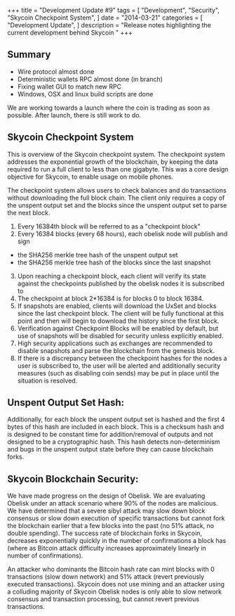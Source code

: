 +++
title = "Development Update #9"
tags = [
    "Development",
    "Security",
    "Skycoin Checkpoint System",
]
date = "2014-03-21"
categories = [
    "Development Update",
]
description = "Release notes highlighting the current development behind Skycoin  "
+++

## Summary

- Wire protocol almost done
- Deterministic wallets RPC almost done (in branch)
- Fixing wallet GUI to match new RPC
- Windows, OSX and linux build scripts are done

We are working towards a launch where the coin is trading as soon as possible. After launch, there is still work to do.

## Skycoin Checkpoint System

This is overview of the Skycoin checkpoint system. The checkpoint system addresses the exponential growth of the blockchain, by keeping the data required to run a full client to less than one gigabyte. This was a core design objective for Skycoin, to enable usage on mobile phones.

The checkpoint system allows users to check balances and do transactions without downloading the full block chain. The client only requires a copy of the unspent output set and the blocks since the unspent output set to parse the next block.

1. Every 16384th block will be referred to as a "checkpoint block"
2. Every 16384 blocks (every 68 hours), each obelisk node will publish and sign
- the SHA256 merkle tree hash of the unspent output set
- the SHA256 merkle tree hash of the blocks since the last snapshot
3. Upon reaching a checkpoint block, each client will verify its state against the checkpoints published by the obelisk nodes it is subscribed to
4. The checkpoint at block 2*16384 is for blocks 0 to block 16384.
5. If snapshots are enabled, clients will download the UxSet and blocks since the last checkpoint block. The client will be fully functional at this point and then will begin to download the history since the first block.
6. Verification against Checkpoint Blocks will be enabled by default, but use of snapshots will be disabled for security unless explicitly enabled.
7. High security applications such as exchanges are recommended to disable snapshots and parse the blockchain from the genesis block.
8. If there is a discrepancy between the checkpoint hashes for the nodes a user is subscribed to, the user will be alerted and additionally security measures (such as disabling coin sends) may be put in place until the situation is resolved.

## Unspent Output Set Hash:
Additionally, for each block the unspent output set is hashed and the first 4 bytes of this hash are included in each block. This is a checksum hash and is designed to be constant time for addition/removal of outputs and not designed to be a cryptographic hash. This hash detects non-determinism and bugs in the unspent output state before they can cause blockchain forks.

## Skycoin Blockchain Security:

We have made progress on the design of Obelisk. We are evaluating Obelisk under an attack scenario where 90% of the nodes are malicious. We have determined that a severe sibyl attack may slow down block consensus or slow down execution of specific transactions but cannot fork the blockchain earlier that a few blocks into the past (no 51% attack, no double spending). The success rate of blockchain forks in Skycoin, decreases exponentially quickly in the number of confirmations a block has (where as Bitcoin attack difficulty increases approximately linearly in number of confirmations).

An attacker who dominants the Bitcoin hash rate can mint blocks with 0 transactions (slow down network) and 51% attack (revert previously executed transactions). Skycoin does not use mining and an attacker using a colluding majority of Skycoin Obelisk nodes is only able to slow network consensus and transaction processing, but cannot revert previous transactions.
